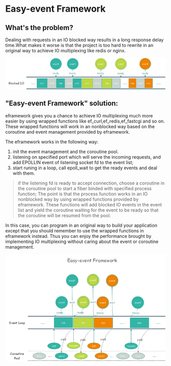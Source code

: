 # Easy-event Framework #

## What's the problem? ##
Dealing with requests in an IO blocked way results in a long response delay time.What makes it worse is that the project is too hard to rewrite in an original way to achieve IO multiplexing like redis or nginx.

![阻塞式IO](doc/blockIO.png)

## "Easy-event Framework" solution: ##

 eframework gives you a chance to achieve IO multiplexing much more easier by using wrapped functions like ef_curl,ef_redis,ef_fastcgi and so on. These wrapped functions will work in an nonblocked way based on the coroutine and event management provided by eframework.

The eframework works in the following way:
 1. init the event management and the coroutine pool.
 2. listening on specified port which will serve the incoming requests, and add EPOLLIN event of listening socket fd to the event list;
 3. start runing in a loop, call epoll_wait to get the ready events and deal with them.
  
  >if the listening fd is ready to accept connection, choose a coroutine in the coroutine pool to start a fiber binded with specified process function;
  The point is that the process function works in an IO nonblocked way by using wrapped functions provided by eframework. These functions will add blocked IO events in the event list and yield the coroutine waiting for the event to be ready so that the coroutine will be resumed from the pool.
 
 In this case, you can program in an original way to build your application except that you should remember to use the wrapped functions in eframework instead. Thus you can enjoy the performance brought by implementing IO multiplexing without caring about the event or coroutine management.

![Yii2小部件渲染方式](doc/eframework.png)


